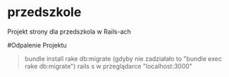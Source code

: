 przedszkole
===========

Projekt strony dla przedszkola w Rails-ach

#Odpalenie Projektu
>bundle install
>rake db:migrate (gdyby nie zadziałało to "bundle exec rake db:migrate")
>rails s
>w przeglądarce "localhost:3000"
